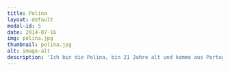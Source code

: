 ```yaml
---
title: Polina
layout: default
modal-id: 5
date: 2014-07-16
img: polina.jpg
thumbnail: polina.jpg
alt: image-alt
description: 'Ich bin die Polina, bin 21 Jahre alt und komme aus Portugal. Studiere momentan im 5. Semester VWL und bin seit einem Jahr bei Enactus München aktiv.'
---
```

